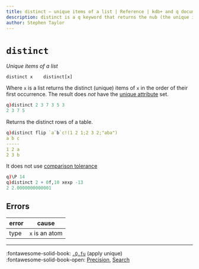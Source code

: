 ```yaml
---
title: distinct – unique items of a list | Reference | kdb+ and q documentation
description: distinct is a q keyword that returns the nub (the unique items) of a list.
author: Stephen Taylor
---
```

# `distinct`




_Unique items of a list_

```syntax
distinct x    distinct[x]
```

Where `x` is a list returns the distinct (unique) items of `x` in the order of their first occurrence.
The result does _not_ have the [unique attribute](set-attribute.md) set. 

```q
q)distinct 2 3 7 3 5 3
2 3 7 5
```

Returns the distinct rows of a table.

```q
q)distinct flip `a`b`c!(1 2 1;2 3 2;"aba")
a b c
-----
1 2 a
2 3 b
```

It does not use [comparison tolerance](../basics/precision.md)

```q
q)\P 14
q)distinct 2 + 0f,10 xexp -13
2 2.0000000000001
```


## Errors

error | cause
------|----------------
type  | `x` is an atom


----

:fontawesome-solid-book:
[`.Q.fu`](dotq.md#fu-apply-unique) (apply unique)
<br>
:fontawesome-solid-book-open:
[Precision](../basics/precision.md), 
[Search](../basics/by-topic.md#search) 